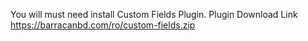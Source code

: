 You will must need install Custom Fields Plugin.
Plugin Download Link https://barracanbd.com/ro/custom-fields.zip
